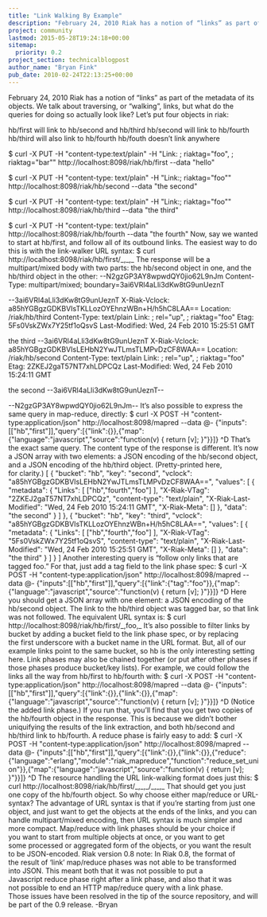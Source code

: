 ```yaml
---
title: "Link Walking By Example"
description: "February 24, 2010 Riak has a notion of “links” as part of the metadata of its objects. We talk about traversing, or “walking”, links, but what do the queries for doing so actually look like? Let's put four objects in riak:   	hb/first will link to hb/second and hb/third 	hb/second will"
project: community
lastmod: 2015-05-28T19:24:18+00:00
sitemap:
  priority: 0.2
project_section: technicalblogpost
author_name: "Bryan Fink"
pub_date: 2010-02-24T22:13:25+00:00
---
```

February 24, 2010
Riak has a notion of “links” as part of the metadata of its objects. We talk about traversing, or “walking”, links, but what do the queries for doing so actually look like?
Let’s put four objects in riak:





hb/first will link to hb/second and hb/third
hb/second will link to hb/fourth
hb/third will also link to hb/fourth
hb/fouth doesn’t link anywhere






$ curl -X PUT -H "content-type:text/plain"
 -H "Link: ; riaktag="foo", ; riaktag="bar""
 http://localhost:8098/riak/hb/first --data "hello"

$ curl -X PUT -H "content-type: text/plain"
 -H "Link:; riaktag="foo""
 http://localhost:8098/riak/hb/second --data "the second"

$ curl -X PUT -H "content-type: text/plain"
 -H "Link:; riaktag="foo""
 http://localhost:8098/riak/hb/third --data "the third"

$ curl -X PUT -H "content-type: text/plain"
 http://localhost:8098/riak/hb/fourth --data "the fourth"
Now, say we wanted to start at hb/first, and follow all of its outbound links. The easiest way to do this is with the link-walker URL syntax:
$ curl http://localhost:8098/riak/hb/first/\_,\_,\_
The response will be a multipart/mixed body with two parts: the hb/second object in one, and the hb/third object in the other:
--N2gzGP3AY8wpwdQY0jio62L9nJm
Content-Type: multipart/mixed; boundary=3ai6VRl4aLli3dKw8tG9unUeznT

--3ai6VRl4aLli3dKw8tG9unUeznT
X-Riak-Vclock: a85hYGBgzGDKBVIsTKLLozOYEhnzWBn+H/h5hC8LAA==
Location: /riak/hb/third
Content-Type: text/plain
Link: ; rel="up", ; riaktag="foo"
Etag: 5Fs0VskZWx7Y25tf1oQsvS
Last-Modified: Wed, 24 Feb 2010 15:25:51 GMT

the third
--3ai6VRl4aLli3dKw8tG9unUeznT
X-Riak-Vclock: a85hYGBgzGDKBVIsLEHbN2YwJTLmsTLMPvDzCF8WAA==
Location: /riak/hb/second
Content-Type: text/plain
Link: ; rel="up", ; riaktag="foo"
Etag: 2ZKEJ2gaT57NT7xhLDPCQz
Last-Modified: Wed, 24 Feb 2010 15:24:11 GMT

the second
--3ai6VRl4aLli3dKw8tG9unUeznT--

--N2gzGP3AY8wpwdQY0jio62L9nJm--
It’s also possible to express the same query in map-reduce, directly:
$ curl -X POST -H "content-type:application/json"
 http://localhost:8098/mapred --data @-
{"inputs":[["hb","first"]],"query":[{"link":{}},{"map":{"language":"javascript","source":"function(v)
{ return [v]; }"}}]}
^D
That’s the exact same query. The content type of the response is different. It’s now a JSON array with two elements: a JSON encoding of the hb/second object, and a JSON encoding of the hb/third object. (Pretty-printed here, for clarity.)
[
 {
 "bucket": "hb",
 "key": "second",
 "vclock": "a85hYGBgzGDKBVIsLEHbN2YwJTLmsTLMPvDzCF8WAA==",
 "values": [
 {
 "metadata": {
 "Links": [
 ["hb","fourth","foo"]
 ],
 "X-Riak-VTag": "2ZKEJ2gaT57NT7xhLDPCQz",
 "content-type": "text/plain",
 "X-Riak-Last-Modified": "Wed, 24 Feb 2010 15:24:11 GMT",
 "X-Riak-Meta": []
 },
 "data": "the second"
 }
 ]
 },
 {
 "bucket": "hb",
 "key": "third",
 "vclock": "a85hYGBgzGDKBVIsTKLLozOYEhnzWBn+H/h5hC8LAA==",
 "values": [
 {
 "metadata": {
 "Links": [
 ["hb","fourth","foo"]
 ],
 "X-Riak-VTag": "5Fs0VskZWx7Y25tf1oQsvS",
 "content-type": "text/plain",
 "X-Riak-Last-Modified": "Wed, 24 Feb 2010 15:25:51 GMT",
 "X-Riak-Meta": []
 },
 "data": "the third"
 }
 ]
 }
]
Another interesting query is “follow only links that are tagged foo.” For that, just add a tag field to the link phase spec:
$ curl -X POST -H "content-type:application/json"
 http://localhost:8098/mapred --data @-
{"inputs":[["hb","first"]],"query":[{"link":{"tag":"foo"}},{"map":{"language":"javascript","source":"function(v)
{ return [v]; }"}}]}
^D
Here you should get a JSON array with one element: a JSON encoding of the hb/second object. The link to the hb/third object was tagged bar, so that link was not followed. The equivalent URL syntax is:
$ curl http://localhost:8098/riak/hb/first/\_,foo,\_
It’s also possible to filter links by bucket by adding a bucket field to the link phase spec, or by replacing the first underscore with a bucket name in the URL format. But, all of our example links point to the same bucket, so hb is the only interesting setting here.
Link phases may also be chained together (or put after other phases if those phases produce bucket/key lists). For example, we could follow the links all the way from hb/first to hb/fourth with:
$ curl -X POST -H "content-type:application/json"
 http://localhost:8098/mapred --data @-
{"inputs":[["hb","first"]],"query":[{"link":{}},{"link":{}},{"map":{"language":"javascript","source":"function(v)
{ return [v]; }"}}]}
^D
(Notice the added link phase.) If you run that, you’ll find that you get two copies of the hb/fourth object in the response. This is because we didn’t bother uniquifying the results of the link extraction, and both hb/second and hb/third link to hb/fourth. A reduce phase is fairly easy to add:
$ curl -X POST -H "content-type:application/json"
 http://localhost:8098/mapred --data @-
{"inputs":[["hb","first"]],"query":[{"link":{}},{"link":{}},{"reduce":{"language":"erlang","module":"riak\_mapreduce","function":"reduce\_set\_union"}},{"map":{"language":"javascript","source":"function(v)
{ return [v]; }"}}]}
^D
The resource handling the URL link-walking format does just this:
$ curl http://localhost:8098/riak/hb/first/\_,\_,\_/\_,\_,\_
That should get you just one copy of the hb/fourth object.
So why choose either map/reduce or URL-syntax? The advantage of URL syntax is that if you’re starting from just one object, and just want to get the objects at the ends of the links, and you can handle multipart/mixed encoding, then URL syntax is much simpler and more compact. Map/reduce with link phases should be your choice if you want to start from multiple objects at once, or you want to get some processed or aggregated form of the objects, or you want the result to be JSON-encoded.
Riak version 0.8 note: In Riak 0.8, the format of the result of ‘link’ map/reduce phases was not able to be transformed into JSON. This meant both that it was not possible to put a Javascript reduce phase right after a link phase, and also that it was not possible to end an HTTP map/reduce query with a link phase. Those issues have been resolved in the tip of the source repository, and will be part of the 0.9 release.
-Bryan
